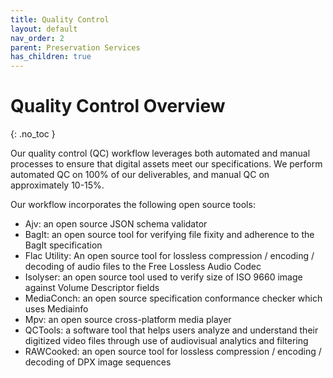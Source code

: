 ```yaml
---
title: Quality Control
layout: default
nav_order: 2
parent: Preservation Services
has_children: true
---
```


# Quality Control Overview
{: .no_toc }

Our quality control (QC) workflow leverages both automated and manual processes to ensure that digital assets meet our specifications. We perform automated QC on 100% of our deliverables, and manual QC on approximately 10-15%.

Our workflow incorporates the following open source tools:

* Ajv: an open source JSON schema validator
* BagIt: an open source tool for verifying file fixity and adherence to the BagIt specification
* Flac Utility: An open source tool for lossless compression / encoding / decoding of audio files to the Free Lossless Audio Codec
* Isolyser: an open source tool used to verify size of ISO 9660 image against Volume Descriptor fields
* MediaConch: an open source specification conformance checker which uses Mediainfo
* Mpv: an open source cross-platform media player
* QCTools: a software tool that helps users analyze and understand their digitized video files through use of audiovisual analytics and filtering
* RAWCooked: an open source tool for lossless compression / encoding / decoding of DPX image sequences
